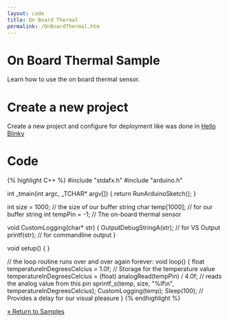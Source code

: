 ```yaml
---
layout: code
title: On Board Thermal
permalink: /OnBoardThermal.htm
---
```

# On Board Thermal Sample
Learn how to use the on board thermal sensor.

# Create a new project
Create a new project and configure for deployment like was done in [Hello Blinky](HelloBlinky.htm)

# Code

{% highlight C++ %}
#include "stdafx.h"
#include "arduino.h"

int _tmain(int argc, _TCHAR* argv[])
{
  return RunArduinoSketch();
}

int size = 1000; // the size of our buffer string
char temp[1000]; // for our buffer string
int tempPin = -1; // The on-board thermal sensor

void CustomLogging(char* str)
{
  OutputDebugStringA(str); // for VS Output
  printf(str); // for commandline output
}

void setup()
{
}

// the loop routine runs over and over again forever:
void loop()
{
  float temperatureInDegreesCelcius = 1.0f;	// Storage for the temperature value
  temperatureInDegreesCelcius = (float) analogRead(tempPin) / 4.0f;	// reads the analog value from this pin
  sprintf_s(temp, size, "%lf\n", temperatureInDegreesCelcius);
  CustomLogging(temp);
  Sleep(100);		// Provides a delay for our visual pleasure
}
{% endhighlight %}

[&laquo; Return to Samples](SampleApps.htm)
